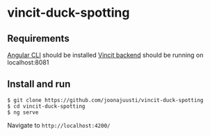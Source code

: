 # vincit-duck-spotting

## Requirements

[Angular CLI](https://github.com/angular/angular-cli) should be installed
[Vincit backend](https://github.com/Vincit/summer-2018/) should be running on localhost:8081

## Install and run
```
$ git clone https://github.com/joonajuusti/vincit-duck-spotting
$ cd vincit-duck-spotting
$ ng serve
```
Navigate to `http://localhost:4200/`

